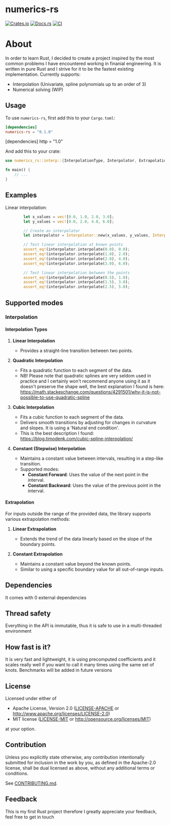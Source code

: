 # numerics-rs

[![Crates.io](https://img.shields.io/crates/v/numerics-rs.svg)](https://crates.io/crates/numerics-rs)
[![Docs.rs](https://docs.rs/numerics-rs/badge.svg)](https://docs.rs/numerics-rs)
[![CI](https://github.com/grmikh/numerics-rs/workflows/CI/badge.svg)](https://github.com/grmikh/numerics-rs/actions)

# About
In order to learn Rust, I decided to create a project inspired by the most common problems I have encountered working in finanial engineering. It is written in pure Rust and I strive for it to be the fastest existing implementation.
Currently supports: 
- Interpolation (Univariate, spline polynomials up to an order of 3)
- Numerical solving (WIP)

## Usage

To use `numerics-rs`, first add this to your `Cargo.toml`:

```toml
[dependencies]
numerics-rs = "0.1.0"
```

[dependencies]
http = "1.0"

And add this to your crate:

```rust
use numerics_rs::interp::{InterpolationType, Interpolator, ExtrapolationStrategy};

fn main() {
    // ...
}
```

## Examples

Linear interpolation:

```rust
        let x_values = vec![0.0, 1.0, 2.0, 3.0];
        let y_values = vec![0.0, 2.0, 4.0, 6.0];

        // Create an interpolator
        let interpolator = Interpolator::new(x_values, y_values, InterpolationType::Linear, ExtrapolationStrategy::None);

        // Test linear interpolation at known points
        assert_eq!(interpolator.interpolate(0.0), 0.0);
        assert_eq!(interpolator.interpolate(1.0), 2.0);
        assert_eq!(interpolator.interpolate(2.0), 4.0);
        assert_eq!(interpolator.interpolate(3.0), 6.0);

        // Test linear interpolation between the points
        assert_eq!(interpolator.interpolate(0.5), 1.0);
        assert_eq!(interpolator.interpolate(1.5), 3.0);
        assert_eq!(interpolator.interpolate(2.5), 5.0);
```
## Supported modes
### Interpolation
#### Interpolation Types
1. **Linear Interpolation**  
   - Provides a straight-line transition between two points.

2. **Quadratic Interpolation**  
   - Fits a quadratic function to each segment of the data.  
   - NB! Please note that quadratic splines are very seldom used in practice and I certainly won't recommend anyone using it as it doesn't preserve the shape well, the best explanation I found is here: https://math.stackexchange.com/questions/4291501/why-it-is-not-possible-to-use-quadratic-spline

3. **Cubic Interpolation**  
   - Fits a cubic function to each segment of the data.  
   - Delivers smooth transitions by adjusting for changes in curvature and slopes. It is using a 'Natural end condition'.
   - This is the best description I found: https://blog.timodenk.com/cubic-spline-interpolation/

4. **Constant (Stepwise) Interpolation**  
   - Maintains a constant value between intervals, resulting in a step-like transition.  
   - Supported modes:  
     - **Constant Forward**: Uses the value of the next point in the interval.  
     - **Constant Backward**: Uses the value of the previous point in the interval.  

#### Extrapolation
For inputs outside the range of the provided data, the library supports various extrapolation methods:

1. **Linear Extrapolation**  
   - Extends the trend of the data linearly based on the slope of the boundary points.  

2. **Constant Extrapolation**  
   - Maintains a constant value beyond the known points.  
   - Similar to using a specific boundary value for all out-of-range inputs.  

## Dependencies
It comes with 0 external dependencies

## Thread safety
Everything in the API is immutable, thus it is safe to use in a multi-threaded environment

## How fast is it? 
It is very fast and lightweight, it is using precomputed coefficients and it scales really well if you want to call it many times using the same set of knots. Benchmarks will be added in future versions

## License

Licensed under either of

 * Apache License, Version 2.0
   ([LICENSE-APACHE](LICENSE-APACHE) or http://www.apache.org/licenses/LICENSE-2.0)
 * MIT license
   ([LICENSE-MIT](LICENSE-MIT) or http://opensource.org/licenses/MIT)

at your option.

## Contribution

Unless you explicitly state otherwise, any contribution intentionally submitted
for inclusion in the work by you, as defined in the Apache-2.0 license, shall be
dual licensed as above, without any additional terms or conditions.

See [CONTRIBUTING.md](CONTRIBUTING.md).
## Feedback
This is my first Rust project therefore I greatly appreciate your feedback, feel free to get in touch

